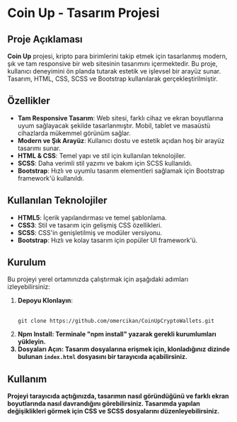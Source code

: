 
<h1>Coin Up - Tasarım Projesi</h1>

<h2>Proje Açıklaması</h2>
<p><strong>Coin Up</strong> projesi, kripto para birimlerini takip etmek için tasarlanmış modern, şık ve tam responsive bir web sitesinin tasarımını içermektedir. Bu proje, kullanıcı deneyimini ön planda tutarak estetik ve işlevsel bir arayüz sunar. Tasarım, HTML, CSS, SCSS ve Bootstrap kullanılarak gerçekleştirilmiştir.</p>

<h2>Özellikler</h2>
<ul>
    <li><strong>Tam Responsive Tasarım</strong>: Web sitesi, farklı cihaz ve ekran boyutlarına uyum sağlayacak şekilde tasarlanmıştır. Mobil, tablet ve masaüstü cihazlarda mükemmel görünüm sağlar.</li>
    <li><strong>Modern ve Şık Arayüz</strong>: Kullanıcı dostu ve estetik açıdan hoş bir arayüz tasarımı sunar.</li>
    <li><strong>HTML & CSS</strong>: Temel yapı ve stil için kullanılan teknolojiler.</li>
    <li><strong>SCSS</strong>: Daha verimli stil yazımı ve bakım için SCSS kullanıldı.</li>
    <li><strong>Bootstrap</strong>: Hızlı ve uyumlu tasarım elementleri sağlamak için Bootstrap framework'ü kullanıldı.</li>
</ul>

<h2>Kullanılan Teknolojiler</h2>
<ul>
    <li><strong>HTML5</strong>: İçerik yapılandırması ve temel şablonlama.</li>
    <li><strong>CSS3</strong>: Stil ve tasarım için gelişmiş CSS özellikleri.</li>
    <li><strong>SCSS</strong>: CSS'in genişletilmiş ve modüler versiyonu.</li>
    <li><strong>Bootstrap</strong>: Hızlı ve kolay tasarım için popüler UI framework'ü.</li>
</ul>

<h2>Kurulum</h2>
<p>Bu projeyi yerel ortamınızda çalıştırmak için aşağıdaki adımları izleyebilirsiniz:</p>
<ol>
    <li><strong>Depoyu Klonlayın</strong>:
        <br><br>
        <pre><code>git clone https://github.com/omercikan/CoinUpCryptoWallets.git</code></pre>
    </li>
    <li><strong>Npm Install: Terminale "npm install" yazarak gerekli kurumlumları yükleyin.</li>
    <li><strong>Dosyaları Açın</strong>: Tasarım dosyalarına erişmek için, klonladığınız dizinde bulunan <code>index.html</code> dosyasını bir tarayıcıda açabilirsiniz.</li>
</ol>

<h2>Kullanım</h2>
<p>Projeyi tarayıcıda açtığınızda, tasarımın nasıl göründüğünü ve farklı ekran boyutlarında nasıl davrandığını görebilirsiniz. Tasarımda yapılan değişiklikleri görmek için CSS ve SCSS dosyalarını düzenleyebilirsiniz.</p>
